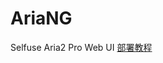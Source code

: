 # AriaNG
Selfuse Aria2 Pro Web UI 
[部署教程](https://tech.he-sb.top/posts/deploy-ariang-on-github-pages)
